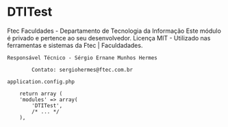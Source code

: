 DTITest
======

Ftec Faculdades  - Departamento de Tecnologia da Informação
Este módulo é privado e pertence ao seu desenvolvedor.
Licença MIT - Utilizado nas ferramentas e sistemas da Ftec | Faculdadades.

`Responsável Técnico - Sérgio Ernane Munhos Hermes`

```
		Contato: sergiohermes@ftec.com.br
```

`application.config.php`

```
    return array (
    'modules' => array(
    	'DTITest',
    	/* ... */
    ),
```